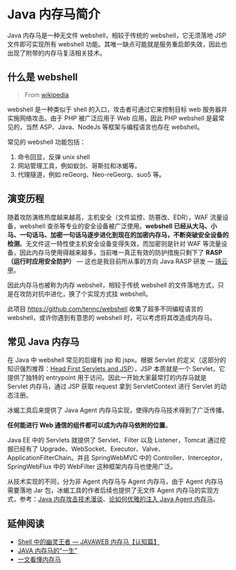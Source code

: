 # Java 内存马简介

Java 内存马是一种无文件 webshell，相较于传统的 webshell，它无须落地 JSP 文件即可实现所有 webshell 功能。其唯一缺点可能就是服务重启即失效，因此也出现了附带的内存马复活相关技术。

## 什么是 webshell

> From [wikipedia](https://en.wikipedia.org/wiki/Web_shell)

webshell 是一种类似于 shell 的入口，攻击者可通过它来控制目标 web 服务器并实施网络攻击。由于 PHP 被广泛应用于 Web 应用，因此 PHP webshell 是最常见的，当然 ASP、Java、NodeJs 等框架与编程语言也存在 webshell。

常见的 webshell 功能包括：

1. 命令回显，反弹 unix shell
2. 网站管理工具，例如蚁剑、哥斯拉和冰蝎等。
3. 代理隧道，例如 reGeorg、Neo-reGeorg、suo5 等。

## 演变历程

随着攻防演练热度越来越高，主机安全（文件监控、防篡改、EDR），WAF 流量设备，webshell 查杀等专业的安全设备被广泛使用。**webshell 已经从大马、小马、一句话马、加密一句话马逐步进化到现在的加密内存马，不断突破安全设备的检测**。无文件这一特性使主机安全设备变得失效，而加密则是针对 WAF 等流量设备，因此内存马使用得越来越多，当前唯一真正有效的防护措施只剩下了 **RASP（运行时应用安全防护）** — 这也是我目前所从事的方向 Java RASP 研发 — [靖云甲](https://www.boundaryx.com/category/product/adr)。

因此内存马也被称为内存 webshell，相较于传统 webshell 的文件落地方式，只是在攻防对抗中进化，换了个实现方式挂 webshell。

此项目 https://github.com/tennc/webshell 收集了超多不同编程语言的 webshell，或许你遇到有意思的 webshell 时，可以考虑将其改造成内存马。

## 常见 Java 内存马

在 Java 中 webshell 常见的后缀有 jsp 和 jspx。根据 Servlet 的定义（这部分的知识强烈推荐：[Head First Servlets and JSP](https://www.amazon.com/Head-First-Servlets-JSP-Certified/dp/0596516681)），JSP 本质就是一个 Servlet，它提供了独特的 entrypoint 用于访问。因此一开始大家最常打的内存马就是 Servlet 内存马，通过 JSP 获取 request 拿到 ServletContext 进行 Servlet 的动态注册。

冰蝎工具后来提供了 Java Agent 内存马实现，使得内存马技术得到了广泛传播。

**任何能进行 Web 通信的组件都可以成为内存马依附的位置**。

Java EE 中的 Servlets 就提供了 Servlet、Filter 以及 Listener，Tomcat 通过挖掘已经有了 Upgrade、WebSocket、Executor、Valve、ApplicationFilterChain。并且 SpringWebMVC 中的 Controller、Interceptor，SpringWebFlux 中的 WebFilter 这种框架内存马也使用广泛。

从技术实现的不同，分为非 Agent 内存马与 Agent 内存马，由于 Agent 内存马需要落地 Jar 包，冰蝎工具的作者后续也提供了无文件 Agent 内存马的实现方式，参考：[Java 内存攻击技术漫谈](https://xz.aliyun.com/news/9525)、[论如何优雅的注入 Java Agent 内存马](https://xz.aliyun.com/news/11086)。

## 延伸阅读

- [Shell 中的幽灵王者 — JAVAWEB 内存马【认知篇】](https://www.4hou.com/posts/zlkq)
- [JAVA 内存马的“一生”](https://xz.aliyun.com/news/10451)
- [一文看懂内存马](https://www.freebuf.com/articles/web/274466.html)
